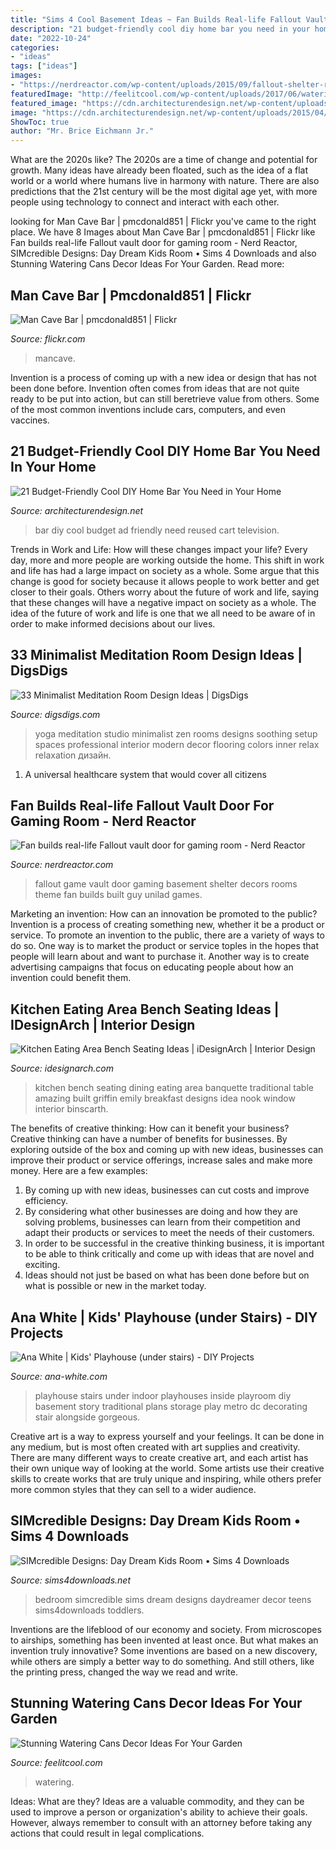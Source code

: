 ```yaml
---
title: "Sims 4 Cool Basement Ideas ~ Fan Builds Real-life Fallout Vault Door For Gaming Room"
description: "21 budget-friendly cool diy home bar you need in your home"
date: "2022-10-24"
categories:
- "ideas"
tags: ["ideas"]
images:
- "https://nerdreactor.com/wp-content/uploads/2015/09/fallout-shelter-real-08.jpg"
featuredImage: "http://feelitcool.com/wp-content/uploads/2017/06/watering-can-garden-decorations.jpg"
featured_image: "https://cdn.architecturendesign.net/wp-content/uploads/2015/04/AD-DIY-Home-Bar-3.jpg"
image: "https://cdn.architecturendesign.net/wp-content/uploads/2015/04/AD-DIY-Home-Bar-3.jpg"
ShowToc: true
author: "Mr. Brice Eichmann Jr."
---
```



What are the 2020s like?
The 2020s are a time of change and potential for growth. Many ideas have already been floated, such as the idea of a flat world or a world where humans live in harmony with nature. There are also predictions that the 21st century will be the most digital age yet, with more people using technology to connect and interact with each other.

	

		
looking for Man Cave Bar | pmcdonald851 | Flickr you've came to the right place. We have 8 Images about Man Cave Bar | pmcdonald851 | Flickr like Fan builds real-life Fallout vault door for gaming room - Nerd Reactor, SIMcredible Designs: Day Dream Kids Room • Sims 4 Downloads and also Stunning Watering Cans Decor Ideas For Your Garden. Read more:
		
    
## Man Cave Bar | Pmcdonald851 | Flickr

<img loading=lazy src="https://c1.staticflickr.com/9/8113/8686128820_be957fef51_b.jpg" onerror="this.onerror=null;this.src='https://tse2.mm.bing.net/th?id=OIP.9c9tvjshAMrOYkwpN-69_QHaFj&amp;pid=15.1';" alt="Man Cave Bar | pmcdonald851 | Flickr">

_Source: flickr.com_

>mancave. 

	

Invention is a process of coming up with a new idea or design that has not been done before. Invention often comes from ideas that are not quite ready to be put into action, but can still beretrieve value from others. Some of the most common inventions include cars, computers, and even vaccines.

    
## 21 Budget-Friendly Cool DIY Home Bar You Need In Your Home

<img loading=lazy src="https://cdn.architecturendesign.net/wp-content/uploads/2015/04/AD-DIY-Home-Bar-3.jpg" onerror="this.onerror=null;this.src='https://tse4.mm.bing.net/th?id=OIP.M0w-zA2T5arNSAOYUalkOwHaLJ&amp;pid=15.1';" alt="21 Budget-Friendly Cool DIY Home Bar You Need in Your Home">

_Source: architecturendesign.net_

>bar diy cool budget ad friendly need reused cart television. 

	

Trends in Work and Life: How will these changes impact your life?
Every day, more and more people are working outside the home. This shift in work and life has had a large impact on society as a whole. Some argue that this change is good for society because it allows people to work better and get closer to their goals. Others worry about the future of work and life, saying that these changes will have a negative impact on society as a whole. The idea of the future of work and life is one that we all need to be aware of in order to make informed decisions about our lives.

    
## 33 Minimalist Meditation Room Design Ideas | DigsDigs

<img loading=lazy src="http://www.digsdigs.com/photos/minimalist-meditation-room-design-ideas-31.jpg" onerror="this.onerror=null;this.src='https://tse3.mm.bing.net/th?id=OIP.5fBCMqpv6bHfL0U0sCh1WgHaEK&amp;pid=15.1';" alt="33 Minimalist Meditation Room Design Ideas | DigsDigs">

_Source: digsdigs.com_

>yoga meditation studio minimalist zen rooms designs soothing setup spaces professional interior modern decor flooring colors inner relax relaxation дизайн. 

	

1. A universal healthcare system that would cover all citizens

    
## Fan Builds Real-life Fallout Vault Door For Gaming Room - Nerd Reactor

<img loading=lazy src="https://nerdreactor.com/wp-content/uploads/2015/09/fallout-shelter-real-08.jpg" onerror="this.onerror=null;this.src='https://tse3.mm.bing.net/th?id=OIP.-zO29K3j2qnOR1j9jza3QQHaFj&amp;pid=15.1';" alt="Fan builds real-life Fallout vault door for gaming room - Nerd Reactor">

_Source: nerdreactor.com_

>fallout game vault door gaming basement shelter decors rooms theme fan builds built guy unilad games. 

	

Marketing an invention: How can an innovation be promoted to the public?
Invention is a process of creating something new, whether it be a product or service. To promote an invention to the public, there are a variety of ways to do so. One way is to market the product or service toples in the hopes that people will learn about and want to purchase it. Another way is to create advertising campaigns that focus on educating people about how an invention could benefit them.

    
## Kitchen Eating Area Bench Seating Ideas | IDesignArch | Interior Design

<img loading=lazy src="http://www.idesignarch.com/wp-content/uploads/Kitchen-Bench-Seating-Ideas_8.jpg" onerror="this.onerror=null;this.src='https://tse2.mm.bing.net/th?id=OIP.Ti7eAF9qtKxf-H3s9y6HzAHaJ4&amp;pid=15.1';" alt="Kitchen Eating Area Bench Seating Ideas | iDesignArch | Interior Design">

_Source: idesignarch.com_

>kitchen bench seating dining eating area banquette traditional table amazing built griffin emily breakfast designs idea nook window interior binscarth. 

	

The benefits of creative thinking: How can it benefit your business?
Creative thinking can have a number of benefits for businesses. By exploring outside of the box and coming up with new ideas, businesses can improve their product or service offerings, increase sales and make more money. Here are a few examples:
1. By coming up with new ideas, businesses can cut costs and improve efficiency.
2. By considering what other businesses are doing and how they are solving problems, businesses can learn from their competition and adapt their products or services to meet the needs of their customers.
3. In order to be successful in the creative thinking business, it is important to be able to think critically and come up with ideas that are novel and exciting.
4. Ideas should not just be based on what has been done before but on what is possible or new in the market today.

    
## Ana White | Kids&#039; Playhouse (under Stairs) - DIY Projects

<img loading=lazy src="http://www.ana-white.com/sites/default/files/3154810795_1324228939.jpg" onerror="this.onerror=null;this.src='https://tse3.mm.bing.net/th?id=OIP.mi4-oL4C7x50yTE6koL3nwHaJ4&amp;pid=15.1';" alt="Ana White | Kids&#039; Playhouse (under stairs) - DIY Projects">

_Source: ana-white.com_

>playhouse stairs under indoor playhouses inside playroom diy basement story traditional plans storage play metro dc decorating stair alongside gorgeous. 

	

Creative art is a way to express yourself and your feelings. It can be done in any medium, but is most often created with art supplies and creativity. There are many different ways to create creative art, and each artist has their own unique way of looking at the world. Some artists use their creative skills to create works that are truly unique and inspiring, while others prefer more common styles that they can sell to a wider audience.

    
## SIMcredible Designs: Day Dream Kids Room • Sims 4 Downloads

<img loading=lazy src="https://sims4downloads.net/wp-content/uploads/2019/06/9315.jpg" onerror="this.onerror=null;this.src='https://tse3.mm.bing.net/th?id=OIP.bSQEcV3xfspAPb4PjNlXLwHaFP&amp;pid=15.1';" alt="SIMcredible Designs: Day Dream Kids Room • Sims 4 Downloads">

_Source: sims4downloads.net_

>bedroom simcredible sims dream designs daydreamer decor teens sims4downloads toddlers. 

	

Inventions are the lifeblood of our economy and society. From microscopes to airships, something has been invented at least once. But what makes an invention truly innovative? Some inventions are based on a new discovery, while others are simply a better way to do something. And still others, like the printing press, changed the way we read and write.

    
## Stunning Watering Cans Decor Ideas For Your Garden

<img loading=lazy src="http://feelitcool.com/wp-content/uploads/2017/06/watering-can-garden-decorations.jpg" onerror="this.onerror=null;this.src='https://tse4.mm.bing.net/th?id=OIP.ZKIl_2XD4hiNccagjDsgnwHaD3&amp;pid=15.1';" alt="Stunning Watering Cans Decor Ideas For Your Garden">

_Source: feelitcool.com_

>watering. 

	

Ideas: What are they?
Ideas are a valuable commodity, and they can be used to improve a person or organization's ability to achieve their goals. However, always remember to consult with an attorney before taking any actions that could result in legal complications.

